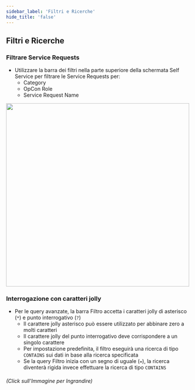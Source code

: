 ```yaml
---
sidebar_label: 'Filtri e Ricerche'
hide_title: 'false'
---
```


## Filtri e Ricerche

### Filtrare Service Requests

* Utilizzare la barra dei filtri nella parte superiore della schermata Self Service per filtrare le Service Requests per:
    * Category
    * OpCon Role
    * Service Request Name

<a href="imgbasic/SelfServiceFilterBar.png" target="_blank"><img src="imgbasic/SelfServiceFilterBar.png" width="500"></img></a>

### Interrogazione con caratteri jolly

* Per le query avanzate, la barra Filtro accetta i caratteri jolly di asterisco (```*```) e punto interrogativo (```?```)
    * Il carattere jolly asterisco può essere utilizzato per abbinare zero a molti caratteri
    * Il carattere jolly del punto interrogativo deve corrispondere a un singolo carattere  
    * Per impostazione predefinita, il filtro eseguirà una ricerca di tipo ```CONTAINS``` sui dati in base alla ricerca specificata
    * Se la query Filtro inizia con un segno di uguale (```=```), la ricerca diventerà rigida invece effettuare la ricerca di tipo ```CONTAINS```


###### (Click sull'Immagine per Ingrandire)